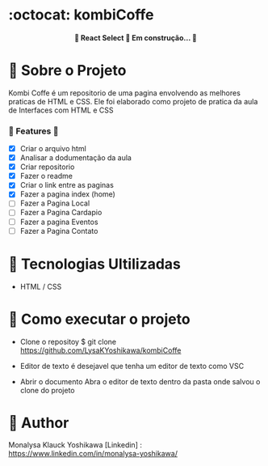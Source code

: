 # :octocat: kombiCoffe

<h4 align="center"> 
	🚧  React Select 🚀 Em construção...  🚧
</h4>



  #  :rocket: Sobre o Projeto

Kombi Coffe é um repositorio de uma pagina envolvendo as melhores praticas de HTML e CSS. Ele foi elaborado como projeto de pratica da aula de Interfaces com HTML e CSS 

### :loudspeaker: Features :feet:

- [x] Criar o arquivo html
- [x] Analisar a dodumentação da aula
- [x] Criar repositorio
- [x] Fazer o readme
- [x] Criar o link entre as paginas
- [x] Fazer a pagina index (home)
- [ ] Fazer a Pagina Local
- [ ] Fazer a Pagina Cardapio
- [ ] Fazer a pagina Eventos
- [ ] Fazer a Pagina Contato

# :pushpin: Tecnologias Ultilizadas

- HTML / CSS


# :pushpin: Como executar o projeto

  - Clone o repositoy 
  $ git clone <https://github.com/LysaKYoshikawa/kombiCoffe>
  
  - Editor de texto
  é desejavel que tenha um editor de texto como VSC
  
  - Abrir o documento
  Abra o editor de texto dentro da pasta onde salvou o clone do projeto

# :pushpin: Author
Monalysa Klauck Yoshikawa
[Linkedin] : <https://www.linkedin.com/in/monalysa-yoshikawa/>
